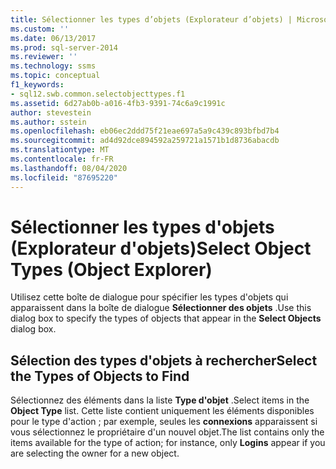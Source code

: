 ```yaml
---
title: Sélectionner les types d’objets (Explorateur d’objets) | Microsoft Docs
ms.custom: ''
ms.date: 06/13/2017
ms.prod: sql-server-2014
ms.reviewer: ''
ms.technology: ssms
ms.topic: conceptual
f1_keywords:
- sql12.swb.common.selectobjecttypes.f1
ms.assetid: 6d27ab0b-a016-4fb3-9391-74c6a9c1991c
author: stevestein
ms.author: sstein
ms.openlocfilehash: eb06ec2ddd75f21eae697a5a9c439c893bfbd7b4
ms.sourcegitcommit: ad4d92dce894592a259721a1571b1d8736abacdb
ms.translationtype: MT
ms.contentlocale: fr-FR
ms.lasthandoff: 08/04/2020
ms.locfileid: "87695220"
---
```

# <a name="select-object-types-object-explorer"></a><span data-ttu-id="e2096-102">Sélectionner les types d'objets (Explorateur d'objets)</span><span class="sxs-lookup"><span data-stu-id="e2096-102">Select Object Types (Object Explorer)</span></span>
  <span data-ttu-id="e2096-103">Utilisez cette boîte de dialogue pour spécifier les types d'objets qui apparaissent dans la boîte de dialogue **Sélectionner des objets** .</span><span class="sxs-lookup"><span data-stu-id="e2096-103">Use this dialog box to specify the types of objects that appear in the **Select Objects** dialog box.</span></span>  
  
## <a name="select-the-types-of-objects-to-find"></a><span data-ttu-id="e2096-104">Sélection des types d'objets à rechercher</span><span class="sxs-lookup"><span data-stu-id="e2096-104">Select the Types of Objects to Find</span></span>  
 <span data-ttu-id="e2096-105">Sélectionnez des éléments dans la liste **Type d'objet** .</span><span class="sxs-lookup"><span data-stu-id="e2096-105">Select items in the **Object Type** list.</span></span> <span data-ttu-id="e2096-106">Cette liste contient uniquement les éléments disponibles pour le type d'action ; par exemple, seules les **connexions** apparaissent si vous sélectionnez le propriétaire d'un nouvel objet.</span><span class="sxs-lookup"><span data-stu-id="e2096-106">The list contains only the items available for the type of action; for instance, only **Logins** appear if you are selecting the owner for a new object.</span></span>  
  
  
